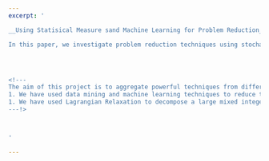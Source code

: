 ```yaml
---
excerpt: '

__Using Statisical Measure sand Machine Learning for Problem Reduction__ <br/>

In this paper, we investigate problem reduction techniques using stochastic sampling and machine learning to tackle large-scale optimization problems. These techniques heuristically remove decision variables from the problem instance, that are not expected to be part of an optimal solution. First we investigate the use of statistical measures computed from stochastic sampling of feasible solutions compared with features computed directly from the instance data. Two measures are particularly useful for this: 1) a ranking-based measure, favoring decision variables that frequently appear in high-quality solutions; and 2) a correlation-based measure, favoring decision variables that are highly correlated with the objective values. To take this further we develop a machine learning approach, called Machine Learning for Problem Reduction (MLPR), that trains a supervised learning model on easy problem instances for which the optimal solution is known. This gives us a combination of features enabling us to better predict the decision variables that belong to the optimal solution for a given hard problem. We evaluate our approaches using a typical optimization problem on graphs – the maximum weight clique problem. The experimental results show our problem reduction techniques are very effective and can be used to boost the performance of existing solution methods.




<!---
The aim of this project is to aggregate powerful techniques from different domains, e.g., machine learning, operations research and meta-heuristics, to tackle large-scale combinatorial optimization problems. So far, we have developed two pieces of work along this line: <br/>
1. We have used data mining and machine learning techniques to reduce the size of a given large problem. An existing solution method can then be used to solve the reduced problem. <br/>
1. We have used Lagrangian Relaxation to decompose a large mixed integer program into a series of easy problem instances that can be solved quickly. The Lagrangian dual problem is solved by meta-heuristics. <br/>
---!>



'

---
```

